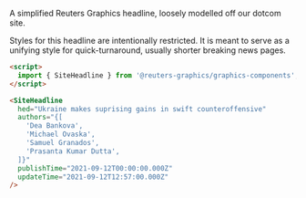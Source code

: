 A simplified Reuters Graphics headline, loosely modelled off our dotcom site.

Styles for this headline are intentionally restricted. It is meant to serve as a unifying style for quick-turnaround, usually shorter breaking news pages.

```html
<script>
  import { SiteHeadline } from '@reuters-graphics/graphics-components';
</script>

<SiteHeadline
  hed="Ukraine makes suprising gains in swift counteroffensive"
  authors="{[
    'Dea Bankova',
    'Michael Ovaska',
    'Samuel Granados',
    'Prasanta Kumar Dutta',
  ]}"
  publishTime="2021-09-12T00:00:00.000Z"
  updateTime="2021-09-12T12:57:00.000Z"
/>
```
